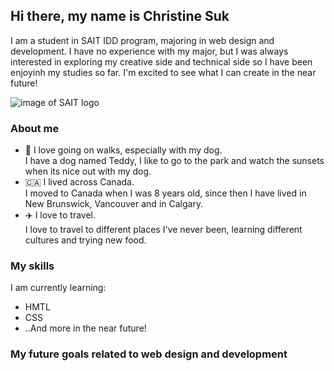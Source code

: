 ## Hi there, my name is Christine Suk
I am a student in SAIT IDD program, majoring in web design and development. I have no experience with my major, but I was always interested in exploring my creative side and technical side so I have been enjoyinh my studies so far. I'm excited to see what I can create in the near future! 

![image of SAIT logo](https://github.com/user-attachments/assets/07f24d3d-8944-4999-bbbd-4b0fef0b9fcc)

### About me 
<ul>
<li>🐶 I love going on walks, especially with my dog.</li>
  I have a dog named Teddy, I like to go to the park and watch the sunsets when its nice out with my dog.
<li>🇨🇦 I lived across Canada. </li>
  I moved to Canada when I was 8 years old, since then I have lived in New Brunswick, Vancouver and in Calgary.
<li>✈️ I love to travel.</li>
  I love to travel to different places I've never been, learning different cultures and trying new food.
</ul>

### My skills
I am currently learning: 
<ul>
  <li>HMTL</li>
  <li>CSS</li>
  <li>..And more in the near future!</li>
</ul>

### My future goals related to web design and development

